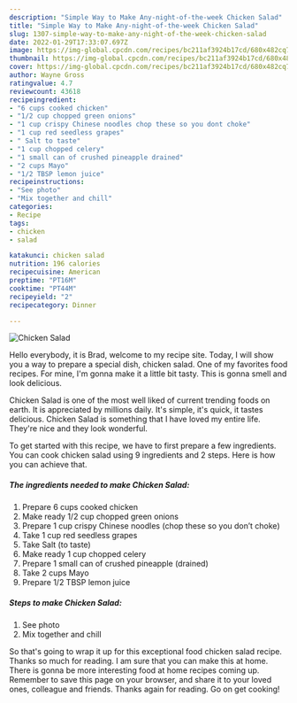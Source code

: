 ```yaml
---
description: "Simple Way to Make Any-night-of-the-week Chicken Salad"
title: "Simple Way to Make Any-night-of-the-week Chicken Salad"
slug: 1307-simple-way-to-make-any-night-of-the-week-chicken-salad
date: 2022-01-29T17:33:07.697Z
image: https://img-global.cpcdn.com/recipes/bc211af3924b17cd/680x482cq70/chicken-salad-recipe-main-photo.jpg
thumbnail: https://img-global.cpcdn.com/recipes/bc211af3924b17cd/680x482cq70/chicken-salad-recipe-main-photo.jpg
cover: https://img-global.cpcdn.com/recipes/bc211af3924b17cd/680x482cq70/chicken-salad-recipe-main-photo.jpg
author: Wayne Gross
ratingvalue: 4.7
reviewcount: 43618
recipeingredient:
- "6 cups cooked chicken"
- "1/2 cup chopped green onions"
- "1 cup crispy Chinese noodles chop these so you dont choke"
- "1 cup red seedless grapes"
- " Salt to taste"
- "1 cup chopped celery"
- "1 small can of crushed pineapple drained"
- "2 cups Mayo"
- "1/2 TBSP lemon juice"
recipeinstructions:
- "See photo"
- "Mix together and chill"
categories:
- Recipe
tags:
- chicken
- salad

katakunci: chicken salad 
nutrition: 196 calories
recipecuisine: American
preptime: "PT16M"
cooktime: "PT44M"
recipeyield: "2"
recipecategory: Dinner

---
```



![Chicken Salad](https://img-global.cpcdn.com/recipes/bc211af3924b17cd/680x482cq70/chicken-salad-recipe-main-photo.jpg)

Hello everybody, it is Brad, welcome to my recipe site. Today, I will show you a way to prepare a special dish, chicken salad. One of my favorites food recipes. For mine, I'm gonna make it a little bit tasty. This is gonna smell and look delicious.



Chicken Salad is one of the most well liked of current trending foods on earth. It is appreciated by millions daily. It's simple, it's quick, it tastes delicious. Chicken Salad is something that I have loved my entire life. They're nice and they look wonderful.


To get started with this recipe, we have to first prepare a few ingredients. You can cook chicken salad using 9 ingredients and 2 steps. Here is how you can achieve that.

<!--inarticleads1-->

##### The ingredients needed to make Chicken Salad:

1. Prepare 6 cups cooked chicken
1. Make ready 1/2 cup chopped green onions
1. Prepare 1 cup crispy Chinese noodles (chop these so you don’t choke)
1. Take 1 cup red seedless grapes
1. Take  Salt (to taste)
1. Make ready 1 cup chopped celery
1. Prepare 1 small can of crushed pineapple (drained)
1. Take 2 cups Mayo
1. Prepare 1/2 TBSP lemon juice




<!--inarticleads2-->

##### Steps to make Chicken Salad:

1. See photo
1. Mix together and chill




So that's going to wrap it up for this exceptional food chicken salad recipe. Thanks so much for reading. I am sure that you can make this at home. There is gonna be more interesting food at home recipes coming up. Remember to save this page on your browser, and share it to your loved ones, colleague and friends. Thanks again for reading. Go on get cooking!
